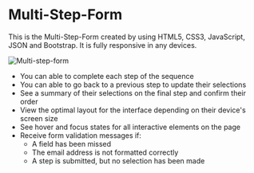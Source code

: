 # Multi-Step-Form

This is the Multi-Step-Form created by using HTML5, CSS3, JavaScript, JSON and Bootstrap. It is fully responsive in any devices.

<img src='https://github.com/Jayakarjjjjjjjjjj/Multi-Step-Form/blob/main/Laptop-resolution.png' alt='Multi-step-form'>

<ul>
  <li>You can able to complete each step of the sequence</li>
  <li>You can able to go back to a previous step to update their selections</li>
  <li>See a summary of their selections on the final step and confirm their order</li>
  <li>View the optimal layout for the interface depending on their device's screen size</li>
  <li>See hover and focus states for all interactive elements on the page</li>
  <li>Receive form validation messages if:
      <ul>
        <li>A field has been missed</li>
        <li>The email address is not formatted correctly</li>
        <li>A step is submitted, but no selection has been made</li>
      </ul>
  </li>
</ul>
